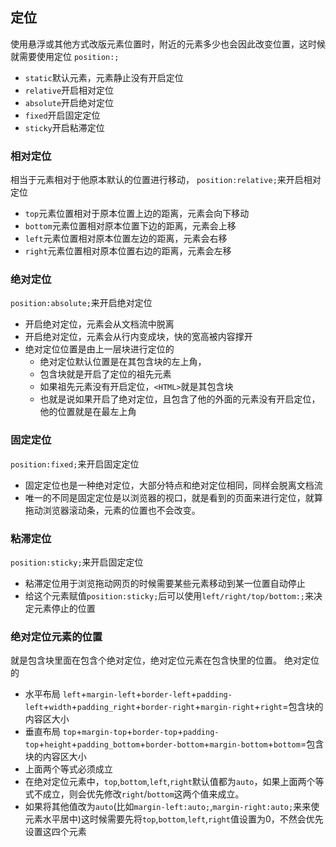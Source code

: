 ## 定位
使用悬浮或其他方式改版元素位置时，附近的元素多少也会因此改变位置，这时候就需要使用定位
`position:;`
- `static`默认元素，元素静止没有开启定位
- `relative`开启相对定位
- `absolute`开启绝对定位
- `fixed`开启固定定位
- `sticky`开启粘滞定位
### 相对定位
相当于元素相对于他原本默认的位置进行移动，
`position:relative;`来开启相对定位
- `top`元素位置相对于原本位置上边的距离，元素会向下移动
- `bottom`元素位置相对原本位置下边的距离，元素会上移
- `left`元素位置相对原本位置左边的距离，元素会右移
- `right`元素位置相对原本位置右边的距离，元素会左移
### 绝对定位
`position:absolute;`来开启绝对定位
- 开启绝对定位，元素会从文档流中脱离
- 开启绝对定位，元素会从行内变成块，快的宽高被内容撑开
- 绝对定位位置是由上一层块进行定位的
  - 绝对定位默认位置是在其包含块的左上角，
  - 包含块就是开启了定位的祖先元素
  - 如果祖先元素没有开启定位，`<HTML>`就是其包含块
  - 也就是说如果开启了绝对定位，且包含了他的外面的元素没有开启定位，他的位置就是在最左上角
### 固定定位
`position:fixed;`来开启固定定位
- 固定定位也是一种绝对定位，大部分特点和绝对定位相同，同样会脱离文档流
- 唯一的不同是固定定位是以浏览器的视口，就是看到的页面来进行定位，就算拖动浏览器滚动条，元素的位置也不会改变。
### 粘滞定位
`position:sticky;`来开启固定定位
- 粘滞定位用于浏览拖动网页的时候需要某些元素移动到某一位置自动停止
- 给这个元素赋值`position:sticky;`后可以使用`left/right/top/bottom:;`来决定元素停止的位置

### 绝对定位元素的位置
就是包含块里面在包含个绝对定位，绝对定位元素在包含快里的位置。
绝对定位的
- 水平布局 `left`+`margin-left`+`border-left`+`padding-left`+`width`+`padding_right`+`border-right`+`margin-right`+`right`=包含块的内容区大小
- 垂直布局 `top`+`margin-top`+`border-top`+`padding-top`+`height`+`padding_bottom`+`border-bottom`+`margin-bottom`+`bottom`=包含块的内容区大小
- 上面两个等式必须成立
- 在绝对定位元素中，`top`,`bottom`,`left`,`right`默认值都为`auto`，如果上面两个等式不成立，则会优先修改`right`/`bottom`这两个值来成立。
- 如果将其他值改为`auto`(比如`margin-left:auto;`,`margin-right:auto;`来来使元素水平居中)这时候需要先将`top`,`bottom`,`left`,`right`值设置为0，不然会优先设置这四个元素